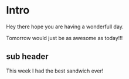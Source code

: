 # Intro

Hey there hope you are having a wonderfull day.

Tomorrow would just be as awesome as today!!!

## sub header

This week I had the best sandwich ever!
